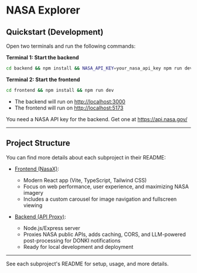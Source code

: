# NASA Explorer

## Quickstart (Development)

Open two terminals and run the following commands:

**Terminal 1: Start the backend**
```bash
cd backend && npm install && NASA_API_KEY=your_nasa_api_key npm run dev
```

**Terminal 2: Start the frontend**
```bash
cd frontend && npm install && npm run dev
```

- The backend will run on [http://localhost:3000](http://localhost:3000)
- The frontend will run on [http://localhost:5173](http://localhost:5173)

You need a NASA API key for the backend. Get one at https://api.nasa.gov/

---

## Project Structure
You can find more details about each subproject in their README:

- [Frontend (NasaX)](frontend/README.md):
  - Modern React app (Vite, TypeScript, Tailwind CSS)
  - Focus on web performance, user experience, and maximizing NASA imagery
  - Includes a custom carousel for image navigation and fullscreen viewing

- [Backend (API Proxy)](backend/README.md):
  - Node.js/Express server
  - Proxies NASA public APIs, adds caching, CORS, and LLM-powered post-processing for DONKI notifications
  - Ready for local development and deployment

---

See each subproject's README for setup, usage, and more details.
